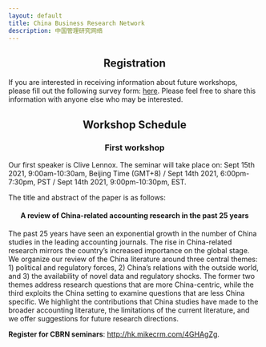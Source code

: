 ```yaml
---
layout: default
title: China Business Research Network
description: 中国管理研究网络
---
```


## **<center>Registration</center>**
If you are interested in receiving information about future workshops, please fill out the following survey form: [here](http://hk.mikecrm.com/4GHAgZg). Please feel free to share this information with anyone else who may be interested.

## **<center>Workshop Schedule</center>**
### **<center>First workshop</center>**
Our first speaker is Clive Lennox. The seminar will take place on: Sept 15th 2021, 9:00am-10:30am, Beijing Time (GMT+8) / Sept 14th 2021, 6:00pm-7:30pm, PST / Sept 14th 2021, 9:00pm-10:30pm, EST. 

The title and abstract of the paper is as follows:

#### **<center>A review of China-related accounting research in the past 25 years </center>** 

The past 25 years have seen an exponential growth in the number of China studies in the leading accounting journals. The rise in China-related research mirrors the country’s increased importance on the global stage. We organize our review of the China literature around three central themes: 1) political and regulatory forces, 2) China’s relations with the outside world, and 3) the availability of novel data and regulatory shocks. The former two themes address research questions that are more China-centric, while the third exploits the China setting to examine questions that are less China specific. We highlight the contributions that China studies have made to the broader accounting literature, the limitations of the current literature, and we offer suggestions for future research directions. 

**Register for CBRN seminars**: http://hk.mikecrm.com/4GHAgZg.
